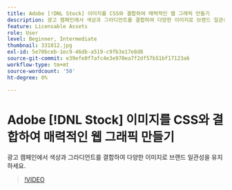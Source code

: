 ```yaml
---
title: Adobe [!DNL Stock] 이미지를 CSS와 결합하여 매력적인 웹 그래픽 만들기
description: 광고 캠페인에서 색상과 그라디언트를 결합하여 다양한 이미지로 브랜드 일관성을 유지하세요
feature: Licensable Assets
role: User
level: Beginner, Intermediate
thumbnail: 331812.jpg
exl-id: 5e70bceb-1ec9-46db-a519-c9fb3e17e8d8
source-git-commit: e39efe0f7afc4e3e970ea7f2df57b51bf17123a6
workflow-type: tm+mt
source-wordcount: '50'
ht-degree: 0%

---
```


# Adobe [!DNL Stock] 이미지를 CSS와 결합하여 매력적인 웹 그래픽 만들기

광고 캠페인에서 색상과 그라디언트를 결합하여 다양한 이미지로 브랜드 일관성을 유지하세요.

>[!VIDEO](https://video.tv.adobe.com/v/331812?hidetitle=true)
